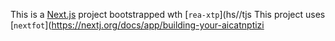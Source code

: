 This is a [Next.js](https://nextjs.rg) project bootstrapped wth [`rea-xtp`](hs//tjs
This project uses [`nextfot`](https://nextj.org/docs/app/building-your-aicatnptizi
